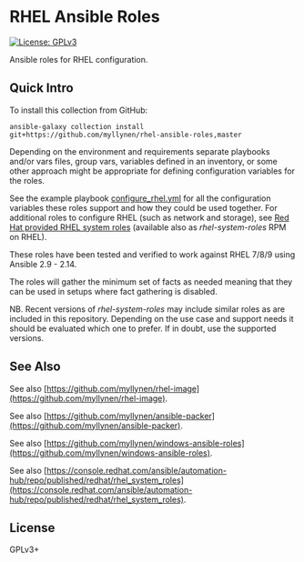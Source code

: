 # RHEL Ansible Roles

[![License: GPLv3](https://img.shields.io/badge/license-GPLv3-brightgreen.svg)](https://www.gnu.org/licenses/gpl-3.0)

Ansible roles for RHEL configuration.

## Quick Intro

To install this collection from GitHub:

```
ansible-galaxy collection install git+https://github.com/myllynen/rhel-ansible-roles,master
```

Depending on the environment and requirements separate playbooks and/or
vars files, group vars, variables defined in an inventory, or some
other approach might be appropriate for defining configuration
variables for the roles.

See the example playbook [configure_rhel.yml](configure_rhel.yml) for
all the configuration variables these roles support and how they could
be used together. For additional roles to configure RHEL (such as
network and storage), see
[Red Hat provided RHEL system roles](https://console.redhat.com/ansible/automation-hub/repo/published/redhat/rhel_system_roles)
(available also as _rhel-system-roles_ RPM on RHEL).

These roles have been tested and verified to work against RHEL 7/8/9
using Ansible 2.9 - 2.14.

The roles will gather the minimum set of facts as needed meaning that
they can be used in setups where fact gathering is disabled.

NB. Recent versions of _rhel-system-roles_ may include similar roles as
are included in this repository. Depending on the use case and support
needs it should be evaluated which one to prefer. If in doubt, use the
supported versions.

## See Also

See also
[https://github.com/myllynen/rhel-image](https://github.com/myllynen/rhel-image).

See also
[https://github.com/myllynen/ansible-packer](https://github.com/myllynen/ansible-packer).

See also
[https://github.com/myllynen/windows-ansible-roles](https://github.com/myllynen/windows-ansible-roles).

See also
[https://console.redhat.com/ansible/automation-hub/repo/published/redhat/rhel_system_roles](https://console.redhat.com/ansible/automation-hub/repo/published/redhat/rhel_system_roles).

## License

GPLv3+
